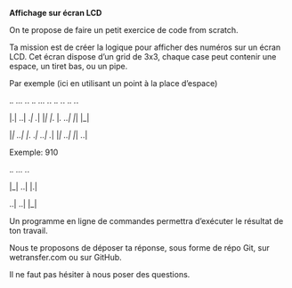 __Affichage sur écran LCD__


On te propose de faire un petit exercice de code from scratch.


Ta mission est de créer la logique pour afficher des numéros sur un écran LCD. Cet écran dispose d’un grid de 3x3, chaque case peut contenir une espace, un tiret bas, ou un pipe.

Par exemple (ici en utilisant un point à la place d’espace)

 

._.   ...   ._.   ._.   ...   ._.   ._.   ._.   ._.   ._.

|.|   ..|   ._|   ._|   |_|   |_.   |_.   ..|   |_|   |_|

|_|   ..|   |_.   ._|   ..|   ._|   |_|   ..|   |_|   ..|

 

Exemple: 910

._.   ... ._.

|_|   ..| |.|

..|   ..| |_|

 

Un programme en ligne de commandes permettra d’exécuter le résultat de ton travail.

 

Nous te proposons de déposer ta réponse, sous forme de répo Git, sur wetransfer.com ou sur GitHub.

 

Il ne faut pas hésiter à nous poser des questions.